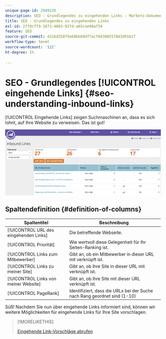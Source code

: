 ```yaml
---
unique-page-id: 2949226
description: SEO - Grundlegendes zu eingehenden Links - Marketo-Dokumente - Produktdokumentation
title: SEO - Grundlegendes zu eingehenden Links
exl-id: 2f70cff9-1873-4083-927d-a65cae98af54
feature: SEO
source-git-commit: 431bd258f9a68bbb9df7acf043085578d3d91b1f
workflow-type: tm+mt
source-wordcount: '122'
ht-degree: 1%

---
```


# SEO - Grundlegendes [!UICONTROL eingehende Links] {#seo-understanding-inbound-links}

[!UICONTROL Eingehende Links] zeigen Suchmaschinen an, dass es sich lohnt, auf Ihre Website zu verweisen. Das ist gut!

![](assets/image2014-9-18-13-3a18-3a10.png)

## Spaltendefinition {#definition-of-columns}

| Spaltentitel | Beschreibung |
|---|---|
| [!UICONTROL URL des eingehenden Links] | Die betreffende Webseite. |
| [!UICONTROL Priorität] | Wie wertvoll diese Gelegenheit für Ihr Seiten-Ranking ist. |
| [!UICONTROL Links zum Mitbewerber] | Gibt an, ob ein Mitbewerber in dieser URL mit verknüpft ist. |
| [!UICONTROL Links zu meiner Site] | Gibt an, ob Ihre Site in dieser URL mit verknüpft ist. |
| [!UICONTROL Links von meiner Website] | Gibt an, ob Ihre Site mit dieser URL verknüpft ist. |
| [!UICONTROL PageRank] | Identifiziert, dass die URLs bei der Suche nach Rang geordnet sind (1-10) |

Süß! Nachdem Sie nun über eingehende Links informiert sind, können wir weitere Möglichkeiten für eingehende Links für Ihre Site vorschlagen.

>[!MORELIKETHIS]
>
>[Eingehende Link-Vorschläge abrufen](/help/marketo/product-docs/additional-apps/seo/inbound-links/seo-get-inbound-link-suggestions.md)
